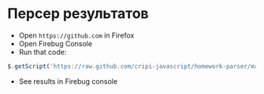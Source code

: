 # Персер результатов

  * Open `https://github.com` in Firefox
  * Open Firebug Console
  * Run that code:

```javascript
$.getScript('https://raw.github.com/cripi-javascript/homework-parser/master/parser.js');
```

  * See results in Firebug console
